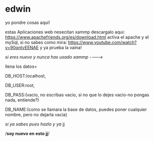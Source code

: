 # edwin
yo pondre cosas aqui!

estas Aplicaciones web nesecitan xammp 
descargalo aqui: https://www.apachefriends.org/es/download.html
activa el apache y el mySql, si no sabes como mira: https://www.youtube.com/watch?v=90qntvEENAE
y ya prueba la vaina!

*si eres nuevo y nunca has usado xammp ---->*

llena los datos=

DB_HOST:localhost,

DB_USER:root,

DB_PASS:(vacio, no escribas vacio, si no que lo dejes vacio-no pongas nada, entiende?)

DB_NAME:(como se llamara la base de datos, puedes poner cualquier nombre, pero no dejarla vacia)

*si ya sabes pues hazlo y ya*
jj

/**soy nuevo en esto jj**/
